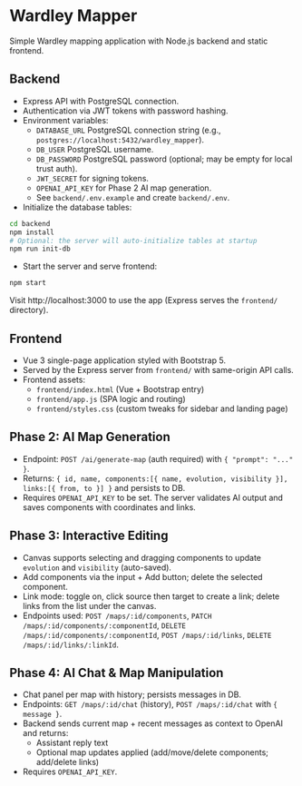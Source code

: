 # Wardley Mapper

Simple Wardley mapping application with Node.js backend and static frontend.

## Backend

- Express API with PostgreSQL connection.
- Authentication via JWT tokens with password hashing.
- Environment variables:
  - `DATABASE_URL` PostgreSQL connection string (e.g., `postgres://localhost:5432/wardley_mapper`).
  - `DB_USER` PostgreSQL username.
  - `DB_PASSWORD` PostgreSQL password (optional; may be empty for local trust auth).
  - `JWT_SECRET` for signing tokens.
  - `OPENAI_API_KEY` for Phase 2 AI map generation.
  - See `backend/.env.example` and create `backend/.env`.
- Initialize the database tables:

```bash
cd backend
npm install
# Optional: the server will auto-initialize tables at startup
npm run init-db
```

- Start the server and serve frontend:

```bash
npm start
```
Visit http://localhost:3000 to use the app (Express serves the `frontend/` directory).

## Frontend

- Vue 3 single-page application styled with Bootstrap 5.
- Served by the Express server from `frontend/` with same-origin API calls.
- Frontend assets:
  - `frontend/index.html` (Vue + Bootstrap entry)
  - `frontend/app.js` (SPA logic and routing)
  - `frontend/styles.css` (custom tweaks for sidebar and landing page)

## Phase 2: AI Map Generation
- Endpoint: `POST /ai/generate-map` (auth required) with `{ "prompt": "..." }`.
- Returns: `{ id, name, components:[{ name, evolution, visibility }], links:[{ from, to }] }` and persists to DB.
- Requires `OPENAI_API_KEY` to be set. The server validates AI output and saves components with coordinates and links.

## Phase 3: Interactive Editing
- Canvas supports selecting and dragging components to update `evolution` and `visibility` (auto-saved).
- Add components via the input + Add button; delete the selected component.
- Link mode: toggle on, click source then target to create a link; delete links from the list under the canvas.
- Endpoints used: `POST /maps/:id/components`, `PATCH /maps/:id/components/:componentId`, `DELETE /maps/:id/components/:componentId`, `POST /maps/:id/links`, `DELETE /maps/:id/links/:linkId`.

## Phase 4: AI Chat & Map Manipulation
- Chat panel per map with history; persists messages in DB.
- Endpoints: `GET /maps/:id/chat` (history), `POST /maps/:id/chat` with `{ message }`.
- Backend sends current map + recent messages as context to OpenAI and returns:
  - Assistant reply text
  - Optional map updates applied (add/move/delete components; add/delete links)
- Requires `OPENAI_API_KEY`.
